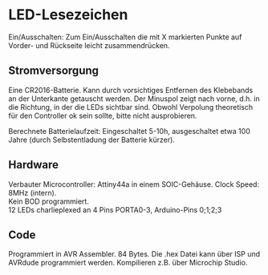 # LED-Lesezeichen
Ein/Ausschalten: Zum Ein/Ausschalten die mit X markierten Punkte auf Vorder- und Rückseite leicht zusammendrücken.  


## Stromversorgung
Eine CR2016-Batterie. Kann durch vorsichtiges Entfernen des Klebebands an der Unterkante getauscht werden. Der Minuspol zeigt nach vorne, d.h. in die Richtung, in der die LEDs sichtbar sind. Obwohl Verpolung theoretisch für den Controller ok sein sollte, bitte nicht ausprobieren.  
  
Berechnete Batterielaufzeit: Eingeschaltet 5-10h, ausgeschaltet etwa 100 Jahre (durch Selbstentladung der Batterie kürzer).


## Hardware
Verbauter Microcontroller: Attiny44a in einem SOIC-Gehäuse. 
Clock Speed: 8MHz (intern).  
Kein BOD programmiert.  
12 LEDs charlieplexed an 4 Pins PORTA0-3, Arduino-Pins 0;1;2;3

## Code
Programmiert in AVR Assembler. 84 Bytes.
Die .hex Datei kann über ISP und AVRdude programmiert werden. Kompilieren z.B. über Microchip Studio.

